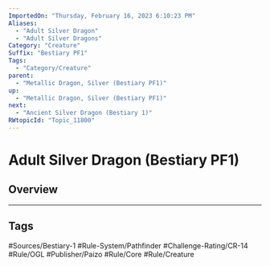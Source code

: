 ```yaml
---
ImportedOn: "Thursday, February 16, 2023 6:10:23 PM"
Aliases:
  - "Adult Silver Dragon"
  - "Adult Silver Dragons"
Category: "Creature"
Suffix: "Bestiary PF1"
Tags:
  - "Category/Creature"
parent:
  - "Metallic Dragon, Silver (Bestiary PF1)"
up:
  - "Metallic Dragon, Silver (Bestiary PF1)"
next:
  - "Ancient Silver Dragon (Bestiary 1)"
RWtopicId: "Topic_11800"
---
```

# Adult Silver Dragon (Bestiary PF1)
## Overview

---
## Tags
#Sources/Bestiary-1 #Rule-System/Pathfinder #Challenge-Rating/CR-14 #Rule/OGL #Publisher/Paizo #Rule/Core #Rule/Creature

